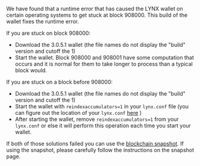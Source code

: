 We have found that a runtime error that has caused the LYNX wallet on certain operating systems to get stuck at block 908000. This build of the wallet fixes the runtime error.

If you are stuck on block 908000:
- Download the 3.0.5.1 wallet (the file names do not display the "build" version and cutoff the 1)
- Start the wallet. Block 908000 and 908001 have some computation that occurs and it is normal for them to take longer to process than a typical block would.

If you are stuck on a block before 908000:
- Download the 3.0.5.1 wallet (the file names do not display the "build" version and cutoff the 1)
- Start the wallet with `reindexaccumulators=1` in your `lynx.conf` file (you can figure out the location of your `lynx.conf` [here](https://lynx.freshdesk.com/support/solutions/articles/30000004664-where-are-my-wallet-dat-blockchain-and-configuration-conf-files-located-) )
- After starting the wallet, remove `reindexaccumulators=1` from your `lynx.conf` or else it will perform this operation each time you start your wallet.

If both of those solutions failed you can use the [blockchain snapshot](http://178.254.23.111/~pub/LYNX/Daily-Snapshots-Html/LYNX-Daily-Snapshots.html). If using the snapshot, please carefully follow the instructions on the snapshot page.